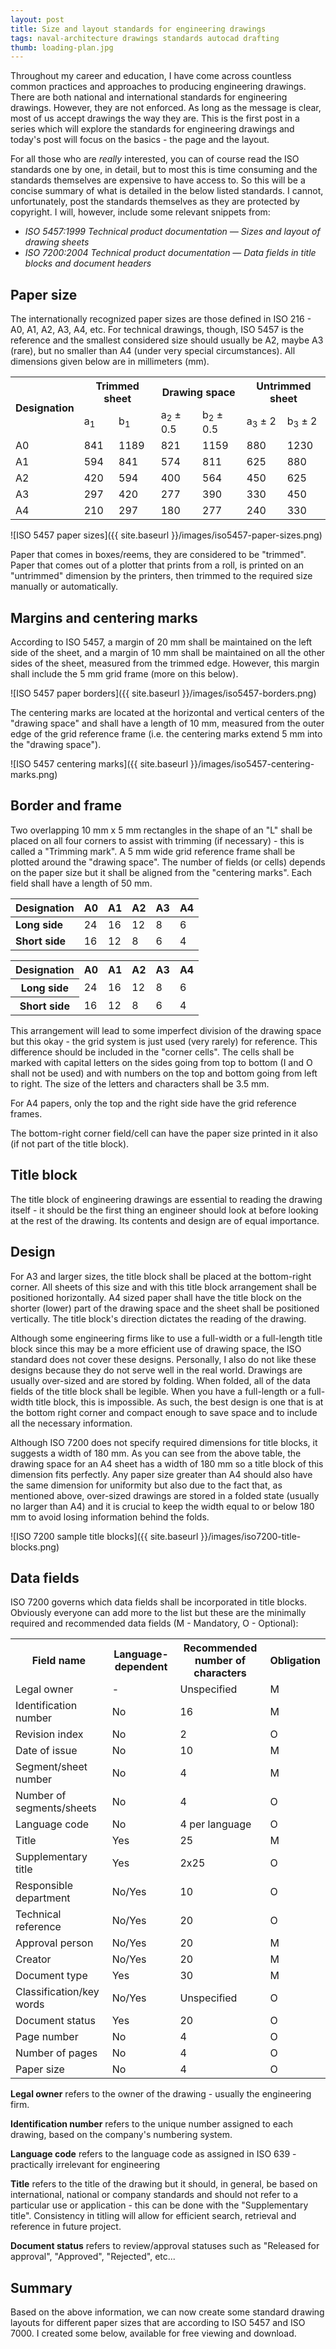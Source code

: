 ```yaml
---
layout: post
title: Size and layout standards for engineering drawings
tags: naval-architecture drawings standards autocad drafting
thumb: loading-plan.jpg
---
```

Throughout my career and education, I have come across countless common practices and approaches to producing engineering drawings.  There are both national and international standards for engineering drawings.  However, they are not enforced.  As long as the message is clear, most of us accept drawings the way they are.  This is the first post in a series which will explore the standards for engineering drawings and today's post will focus on the basics - the page and the layout.

For all those who are *really* interested, you can of course read the ISO standards one by one, in detail, but to most this is time consuming and the standards themselves are expensive to have access to.  So this will be a concise summary of what is detailed in the below listed standards.  I cannot, unfortunately, post the standards themselves as they are protected by copyright.  I will, however, include some relevant snippets from:
- *ISO 5457:1999 Technical product documentation — Sizes and layout of drawing sheets*
- *ISO 7200:2004 Technical product documentation — Data fields in title blocks and document headers*

## Paper size
The internationally recognized paper sizes are those defined in ISO 216 - A0, A1, A2, A3, A4, etc.  For technical drawings, though, ISO 5457 is the reference and the smallest considered size should usually be A2, maybe A3 (rare), but no smaller than A4 (under very special circumstances).  All dimensions given below are in millimeters (mm).

<table>
	<tr>
		<th rowspan="2">Designation</th>
		<th colspan="2">Trimmed sheet</th>
		<th colspan="2">Drawing space</th>
		<th colspan="2">Untrimmed sheet</th>
	</tr>
	<tr>
		<td markdown="span">a<sub>1</sub></td>
		<td markdown="span">b<sub>1</sub></td>
		<td markdown="span">a<sub>2</sub> ± 0.5</td>
		<td markdown="span">b<sub>2</sub> ± 0.5</td>
		<td markdown="span">a<sub>3</sub> ± 2</td>
		<td markdown="span">b<sub>3</sub> ± 2</td>
	</tr>
	<tr>
		<td>A0</td>
		<td>841</td>
		<td>1189</td>
		<td>821</td>
		<td>1159</td>
		<td>880</td>
		<td>1230</td>
	</tr>
	<tr>
		<td>A1</td>
		<td>594</td>
		<td>841</td>
		<td>574</td>
		<td>811</td>
		<td>625</td>
		<td>880</td>
	</tr>
	<tr>
		<td>A2</td>
		<td>420</td>
		<td>594</td>
		<td>400</td>
		<td>564</td>
		<td>450</td>
		<td>625</td>
	</tr>
	<tr>
		<td>A3</td>
		<td>297</td>
		<td>420</td>
		<td>277</td>
		<td>390</td>
		<td>330</td>
		<td>450</td>
	</tr>
	<tr>
		<td>A4</td>
		<td>210</td>
		<td>297</td>
		<td>180</td>
		<td>277</td>
		<td>240</td>
		<td>330</td>
	</tr>
</table>

![ISO 5457 paper sizes]({{ site.baseurl }}/images/iso5457-paper-sizes.png)

Paper that comes in boxes/reems, they are considered to be "trimmed".  Paper that comes out of a plotter that prints from a roll, is printed on an "untrimmed" dimension by the printers, then trimmed to the required size manually or automatically.

## Margins and centering marks
According to ISO 5457, a margin of 20 mm shall be maintained on the left side of the sheet, and a margin of 10 mm shall be maintained on all the other sides of the sheet, measured from the trimmed edge.  However, this margin shall include the 5 mm grid frame (more on this below).

![ISO 5457 paper borders]({{ site.baseurl }}/images/iso5457-borders.png)

The centering marks are located at the horizontal and vertical centers of the "drawing space" and shall have a length of 10 mm, measured from the outer edge of the grid reference frame (i.e. the centering marks extend 5 mm into the "drawing space").

![ISO 5457 centering marks]({{ site.baseurl }}/images/iso5457-centering-marks.png)

## Border and frame
Two overlapping 10 mm x 5 mm rectangles in the shape of an "L" shall be placed on all four corners to assist with trimming (if necessary) - this is called a "Trimming mark".  A 5 mm wide grid reference frame shall be plotted around the "drawing space".  The number of fields (or cells) depends on the paper size but it shall be aligned from the "centering marks".  Each field shall have a length of 50 mm.

| **Designation** | **A0** | **A1** | **A2** | **A3** | **A4** |
|-----------------|--------|--------|--------|--------|--------| 
| **Long side**   | 24     | 16     | 12     | 8      | 6      | 
| **Short side**  | 16     | 12     | 8      | 6      | 4      | 

<table>
	<tr>
		<th>Designation</th>
		<th>A0</th>
		<th>A1</th>
		<th>A2</th>
		<th>A3</th>
		<th>A4</th>
	</tr>
	<tr>
		<th>Long side</th>
		<td>24</td>
		<td>16</td>
		<td>12</td>
		<td>8</td>
		<td>6</td>
	</tr>
	<tr>
		<th>Short side</th>
		<td>16</td>
		<td>12</td>
		<td>8</td>
		<td>6</td>
		<td>4</td>
	</tr>
</table>

This arrangement will lead to some imperfect division of the drawing space but this okay - the grid system is just used (very rarely) for reference.  This difference should be included in the "corner cells".  The cells shall be marked with capital letters on the sides going from top to bottom (I and O shall not be used) and with numbers on the top and bottom going from left to right.  The size of the letters and characters shall be 3.5 mm.

For A4 papers, only the top and the right side have the grid reference frames.

The bottom-right corner field/cell can have the paper size printed in it also (if not part of the title block).

## Title block
The title block of engineering drawings are essential to reading the drawing itself - it should be the first thing an engineer should look at before looking at the rest of the drawing.  Its contents and design are of equal importance.

## Design
For A3 and larger sizes, the title block shall be placed at the bottom-right corner.  All sheets of this size and with this title block arrangement shall be positioned horizontally.  A4 sized paper shall have the title block on the shorter (lower) part of the drawing space and the sheet shall be positioned vertically.  The title block's direction dictates the reading of the drawing.

Although some engineering firms like to use a full-width or a full-length title block since this may be a more efficient use of drawing space, the ISO standard does not cover these designs.  Personally, I also do not like these designs because they do not serve well in the real world.  Drawings are usually over-sized and are stored by folding.  When folded, all of the data fields of the title block shall be legible.  When you have a full-length or a full-width title block, this is impossible.  As such, the best design is one that is at the bottom right corner and compact enough to save space and to include all the necessary information.

Although ISO 7200 does not specify required dimensions for title blocks, it suggests a width of 180 mm.  As you can see from the above table, the drawing space for an A4 sheet has a width of 180 mm so a title block of this dimension fits perfectly.  Any paper size greater than A4 should also have the same dimension for uniformity but also due to the fact that, as mentioned above, over-sized drawings are stored in a folded state (usually no larger than A4) and it is crucial to keep the width equal to or below 180 mm to avoid losing information behind the folds.

![ISO 7200 sample title blocks]({{ site.baseurl }}/images/iso7200-title-blocks.png)

## Data fields

ISO 7200 governs which data fields shall be incorporated in title blocks.  Obviously everyone can add more to the list but these are the minimally required and recommended data fields (M - Mandatory, O - Optional):

<table>
	<tr>
		<th>Field name</th>
		<th>Language-dependent</th>
		<th>Recommended number of characters</th>
		<th>Obligation</th>
	</tr>
	<tr>
		<td>Legal owner</td>
		<td>-</td>
		<td>Unspecified</td>
		<td>M</td>
	</tr>
	<tr>
		<td>Identification number</td>
		<td>No</td>
		<td>16</td>
		<td>M</td>
	</tr>
	<tr>
		<td>Revision index</td>
		<td>No</td>
		<td>2</td>
		<td>O</td>
	</tr>
	<tr>
		<td>Date of issue</td>
		<td>No</td>
		<td>10</td>
		<td>M</td>
	</tr>
	<tr>
		<td>Segment/sheet number</td>
		<td>No</td>
		<td>4</td>
		<td>M</td>
	</tr>
	<tr>
		<td>Number of segments/sheets</td>
		<td>No</td>
		<td>4</td>
		<td>O</td>
	</tr>
	<tr>
		<td>Language code</td>
		<td>No</td>
		<td>4 per language</td>
		<td>O</td>
	</tr>
	<tr>
		<td>Title</td>
		<td>Yes</td>
		<td>25</td>
		<td>M</td>
	</tr>
	<tr>
		<td>Supplementary title</td>
		<td>Yes</td>
		<td>2x25</td>
		<td>O</td>
	</tr>
	<tr>
		<td>Responsible department</td>
		<td>No/Yes</td>
		<td>10</td>
		<td>O</td>
	</tr>
	<tr>
		<td>Technical reference</td>
		<td>No/Yes</td>
		<td>20</td>
		<td>O</td>
	</tr>
	<tr>
		<td>Approval person</td>
		<td>No/Yes</td>
		<td>20</td>
		<td>M</td>
	</tr>
	<tr>
		<td>Creator</td>
		<td>No/Yes</td>
		<td>20</td>
		<td>M</td>
	</tr>
	<tr>
		<td>Document type</td>
		<td>Yes</td>
		<td>30</td>
		<td>M</td>
	</tr>
	<tr>
		<td>Classification/key words</td>
		<td>No/Yes</td>
		<td>Unspecified</td>
		<td>O</td>
	</tr>
	<tr>
		<td>Document status</td>
		<td>Yes</td>
		<td>20</td>
		<td>O</td>
	</tr>
	<tr>
		<td>Page number</td>
		<td>No</td>
		<td>4</td>
		<td>O</td>
	</tr>
	<tr>
		<td>Number of pages</td>
		<td>No</td>
		<td>4</td>
		<td>O</td>
	</tr>
	<tr>
		<td>Paper size</td>
		<td>No</td>
		<td>4</td>
		<td>O</td>
	</tr>
</table>

**Legal owner** refers to the owner of the drawing - usually the engineering firm.

**Identification number** refers to the unique number assigned to each drawing, based on the company's numbering system.

**Language code** refers to the language code as assigned in ISO 639 - practically irrelevant for engineering

**Title** refers to the title of the drawing but it should, in general, be based on international, national or company standards and should not refer to a particular use or application - this can be done with the "Supplementary title".  Consistency in titling will allow for efficient search, retrieval and reference in future project.

**Document status** refers to review/approval statuses such as "Released for approval", "Approved", "Rejected", etc...

## Summary
Based on the above information, we can now create some standard drawing layouts for different paper sizes that are according to ISO 5457 and ISO 7000.  I created some below, available for free viewing and download.
